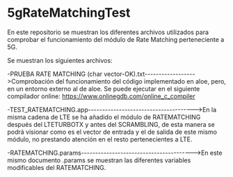 # 5gRateMatchingTest
En este repositorio se muestran los diferentes archivos utilizados para comprobar el funcionamiento del módulo de Rate Matching perteneciente a 5G.

Se muestran los siguientes archivos:  

  -PRUEBA RATE MATCHING (char vector-OK).txt------------------>Comprobación del funcionamiento del código implementado en aloe, pero, en un entorno externo al de aloe. Se puede ejecutar en el siguiente compilador online: https://www.onlinegdb.com/online_c_compiler  
  
  -TEST_RATEMATCHING.app-------------------------------------->En la misma cadena de LTE se ha añadido el módulo de RATEMATCHING después del LTETURBOTX y antes del SCRAMBLING, de esta manera se podrá visionar como es el vector de entrada y el de salida de este mismo módulo, no prestando atención en el resto pertenecientes a LTE.  
  
  -RATEMATCHING.params---------------------------------------->En este mismo documento .params se muestran las diferentes variables modificables del RATEMATCHING.  
